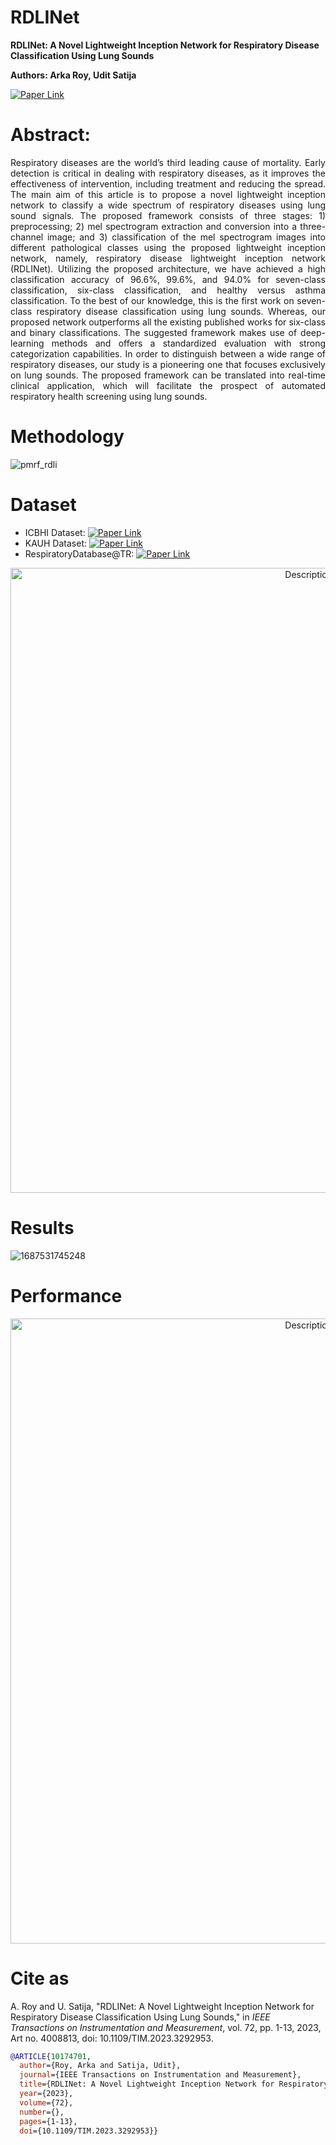 # RDLINet

**RDLINet: A Novel Lightweight Inception Network for Respiratory Disease Classification Using Lung Sounds**

**Authors: Arka Roy, Udit Satija** 

[![Paper Link](https://img.shields.io/badge/Paper%20Link-IEEE%20Xplore-blue)](https://ieeexplore.ieee.org/document/10174701)  

# Abstract:
<p align="justify">
Respiratory diseases are the world’s third leading cause of mortality. Early detection is critical in dealing with respiratory diseases, as it improves the effectiveness of intervention, including treatment and reducing the spread. The main aim of this article is to propose a novel lightweight inception network to classify a wide spectrum of respiratory diseases using lung sound signals. The proposed framework consists of three stages: 1) preprocessing; 2) mel spectrogram extraction and conversion into a three-channel image; and 3) classification of the mel spectrogram images into different pathological classes using the proposed lightweight inception network, namely, respiratory disease lightweight inception network (RDLINet). Utilizing the proposed architecture, we have achieved a high classification accuracy of 96.6%, 99.6%, and 94.0% for seven-class classification, six-class classification, and healthy versus asthma classification. To the best of our knowledge, this is the first work on seven-class respiratory disease classification using lung sounds. Whereas, our proposed network outperforms all the existing published works for six-class and binary classifications. The suggested framework makes use of deep-learning methods and offers a standardized evaluation with strong categorization capabilities. In order to distinguish between a wide range of respiratory diseases, our study is a pioneering one that focuses exclusively on lung sounds. The proposed framework can be translated into real-time clinical application, which will facilitate the prospect of automated respiratory health screening using lung sounds.
</p>

# Methodology
![pmrf_rdli](https://github.com/rsarka34/RDLINet/assets/89518952/27be38d1-0df6-4c17-83a4-a2462089e4a8)

# Dataset
- ICBHI Dataset: [![Paper Link](https://img.shields.io/badge/ICBHI%20Data-BHI%20Challenge-green)](https://bhichallenge.med.auth.gr/ICBHI_2017_Challenge)
- KAUH Dataset: [![Paper Link](https://img.shields.io/badge/KAUH%20Data-Mendeley%20Data-red)](https://data.mendeley.com/datasets/jwyy9np4gv/3)
- RespiratoryDatabase@TR: [![Paper Link](https://img.shields.io/badge/RD%20@TR-Mendeley%20Data-red)](https://data.mendeley.com/datasets/p9z4h98s6j/1)

<p align="center">
  <img src="https://github.com/user-attachments/assets/4c6b942a-49fa-4d95-b339-76752d282082" alt="Description of image" width="1000"/>
</p>

# Results
![1687531745248](https://github.com/rsarka34/RDLINet/assets/89518952/a05cc3e7-555f-47d7-b87e-2bdec9b1b054)

# Performance
<p align="center">
  <img src="https://github.com/user-attachments/assets/393c104c-e035-4349-8c7e-55d3b6f95e48" alt="Description of image" width="1000"/>
</p>

# Cite as
A. Roy and U. Satija, "RDLINet: A Novel Lightweight Inception Network for Respiratory Disease Classification Using Lung Sounds," in *IEEE Transactions on Instrumentation and Measurement*, vol. 72, pp. 1-13, 2023, Art no. 4008813, doi: 10.1109/TIM.2023.3292953. 

```bibtex
@ARTICLE{10174701,
  author={Roy, Arka and Satija, Udit},
  journal={IEEE Transactions on Instrumentation and Measurement},
  title={RDLINet: A Novel Lightweight Inception Network for Respiratory Disease Classification Using Lung Sounds},
  year={2023},
  volume={72},
  number={},
  pages={1-13},
  doi={10.1109/TIM.2023.3292953}}
